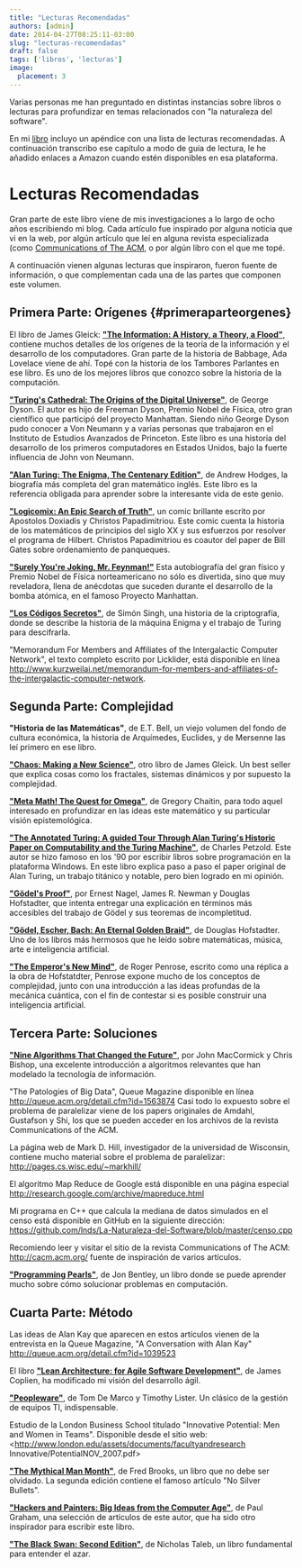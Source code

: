 ```yaml
---
title: "Lecturas Recomendadas"
authors: [admin]
date: 2014-04-27T08:25:11-03:00
slug: "lecturas-recomendadas"
draft: false
tags: ['libros', 'lecturas']
image:
  placement: 3
---
```


Varias personas me han preguntado en distintas instancias sobre libros o
lecturas para profundizar en temas relacionados con "la naturaleza del
software".

En mi [libro](http://www.lnds.net/books) incluyo un apéndice con una
lista de lecturas recomendadas. A continuación transcribo ese capítulo a
modo de guia de lectura, le he añadido enlaces a Amazon cuando estén
disponibles en esa plataforma.

# Lecturas Recomendadas

Gran parte de este libro viene de mis investigaciones a lo largo de ocho
años escribiendo mi blog. Cada artículo fue inspirado por alguna noticia
que vi en la web, por algún artículo que leí en alguna revista
especializada (como [Communications of The ACM](http://cacm.acm.org/), o
por algún libro con el que me topé.

A continuación vienen algunas lecturas que inspiraron, fueron fuente de
información, o que complementan cada una de las partes que componen este
volumen.

## Primera Parte: Orígenes {#primeraparteorgenes}

El libro de James Gleick: 
**["The Information: A History, a Theory, a Flood"](http://amzn.to/OWa7Co)**, contiene muchos detalles de los
orígenes de la teoría de la información y el desarrollo de los
computadores. Gran parte de la historia de Babbage, Ada Lovelace viene
de ahí. Topé con la historia de los Tambores Parlantes en ese libro. Es
uno de los mejores libros que conozco sobre la historia de la
computación.

**["Turing's Cathedral: The Origins of the Digital Universe"](http://amzn.to/1iqpdPF)**, de George Dyson. El autor es hijo
de Freeman Dyson, Premio Nobel de Física, otro gran científico que
participó del proyecto Manhattan. Siendo niño George Dyson pudo conocer
a Von Neumann y a varias personas que trabajaron en el Instituto de
Estudios Avanzados de Princeton. Este libro es una historia del
desarrollo de los primeros computadores en Estados Unidos, bajo la
fuerte influencia de John von Neumann.

**["Alan Turing: The Enigma, The Centenary Edition"](http://amzn.to/1kibRTT)**, de Andrew Hodges, la biografía más
completa del gran matemático inglés. Este libro es la referencia
obligada para aprender sobre la interesante vida de este genio.

**["Logicomix: An Epic Search of Truth"](http://amzn.to/1rr2OmA)**, un
comic brillante escrito por Apostolos Doxiadis y Christos Papadimitriou.
Este comic cuenta la historia de los matemáticos de principios del siglo
XX y sus esfuerzos por resolver el programa de Hilbert. Christos
Papadimitriou es coautor del paper de Bill Gates sobre ordenamiento de
panqueques.

**["Surely You're Joking, Mr. Feynman!"](http://amzn.to/1iqMOK0)** Esta
autobiografía del gran físico y Premio Nobel de Física norteamericano no
sólo es divertida, sino que muy reveladora, llena de anécdotas que
suceden durante el desarrollo de la bomba atómica, en el famoso Proyecto
Manhattan.

**["Los Códigos Secretos"](http://amzn.to/1lWvi48)**, de Simón Singh,
una historia de la criptografía, donde se describe la historia de la
máquina Enigma y el trabajo de Turing para descifrarla.

"Memorandum For Members and Affiliates of the Intergalactic Computer
Network", el texto completo escrito por Licklider, está disponible en
línea
<http://www.kurzweilai.net/memorandum-for-members-and-affiliates-of-the-intergalactic-computer-network>.

## Segunda Parte: Complejidad 

**"Historia de las Matemáticas"**, de E.T. Bell, un viejo volumen del
fondo de cultura económica, la historia de Arquímedes, Euclides, y de
Mersenne las leí primero en ese libro.

**["Chaos: Making a New Science"](http://amzn.to/N80TS1)**, otro libro
de James Gleick. Un best seller que explica cosas como los fractales,
sistemas dinámicos y por supuesto la complejidad.

**["Meta Math! The Quest for Omega"](Meta%20Math!%20The%20Quest%20for%20Omega)**, de Gregory Chaitin,
para todo aquel interesado en profundizar en las ideas este matemático y
su particular visión epistemológica.

**["The Annotated Turing: A guided Tour Through Alan Turing's Historic Paper on Computability and the Turing Machine"](http://amzn.to/R4Qnvm)**, de Charles Petzold. Este autor se
hizo famoso en los '90 por escribir libros sobre programación en la
plataforma Windows. En este libro explica paso a paso el paper original
de Alan Turing, un trabajo titánico y notable, pero bien logrado en mi
opinión.

**["Gödel's Proof"](http://amzn.to/1fhZ4lD)**, por Ernest Nagel, James
R. Newman y Douglas Hofstadter, que intenta entregar una explicación en
términos más accesibles del trabajo de Gödel y sus teoremas de
incompletitud.

**["Gödel, Escher, Bach: An Eternal Golden Braid"](http://amzn.to/1k8Idia)**, de Douglas Hofstadter. Uno de los
libros más hermosos que he leído sobre matemáticas, música, arte e
inteligencia artificial.

**["The Emperor's New Mind"](http://amzn.to/1lWw7tZ)**, de Roger
Penrose, escrito como una réplica a la obra de Hofstatdter, Penrose
expone mucho de los conceptos de complejidad, junto con una introducción
a las ideas profundas de la mecánica cuántica, con el fin de contestar
si es posible construir una inteligencia artificial.

## Tercera Parte: Soluciones 

**["Nine Algorithms That Changed the Future"](http://amzn.to/1kicGMt)**,
por John MacCormick y Chris Bishop, una excelente introducción a
algoritmos relevantes que han modelado la tecnología de información.

"The Patologies of Big Data", Queue Magazine disponible en línea
<http://queue.acm.org/detail.cfm?id=1563874> Casi todo lo expuesto sobre
el problema de paralelizar viene de los papers originales de Amdahl,
Gustafson y Shi, los que se pueden acceder en los archivos de la revista
Communications of the ACM.

La página web de Mark D. Hill, investigador de la universidad de
Wisconsin, contiene mucho material sobre el problema de paralelizar:
<http://pages.cs.wisc.edu/~markhill/>

El algoritmo Map Reduce de Google está disponible en una página especial
<http://research.google.com/archive/mapreduce.html>

Mi programa en C++ que calcula la mediana de datos simulados en el censo
está disponible en GitHub en la siguiente dirección:
<https://github.com/lnds/La-Naturaleza-del-Software/blob/master/censo.cpp>

Recomiendo leer y visitar el sitio de la revista Communications of The
ACM: <http://cacm.acm.org/> fuente de inspiración de varios artículos.

**["Programming Pearls"](http://amzn.to/1lWwzby)**, de Jon Bentley, un
libro donde se puede aprender mucho sobre cómo solucionar problemas en
computación.

## Cuarta Parte: Método

Las ideas de Alan Kay que aparecen en estos artículos vienen de la
entrevista en la Queue Magazine, "A Conversation with Alan Kay"
<http://queue.acm.org/detail.cfm?id=1039523>

El libro **["Lean Architecture: for Agile Software Development"](http://amzn.to/185Jang)**, de James Coplien, ha modificado mi visión del desarrollo ágil.

**["Peopleware"](http://amzn.to/1ruUiRv)**, de Tom De Marco y Timothy
Lister. Un clásico de la gestión de equipos TI, indispensable.

Estudio de la London Business School titulado "Innovative Potential: Men
and Women in Teams". Disponible desde el sitio web:
<http://www.london.edu/assets/documents/facultyandresearch Innovative/PotentialNOV_2007.pdf>

**["The Mythical Man Month"](http://amzn.to/PHEONR)**, de Fred Brooks,
un libro que no debe ser olvidado. La segunda edición contiene el famoso
artículo "No Silver Bullets".

**["Hackers and Painters: Big Ideas from the Computer Age"](http://amzn.to/1iqOnaH)**, de Paul Graham, una selección de
artículos de este autor, que ha sido otro inspirador para escribir este
libro.

**["The Black Swan: Second Edition"](http://amzn.to/1iqOzqH)**, de
Nicholas Taleb, un libro fundamental para entender el azar.
